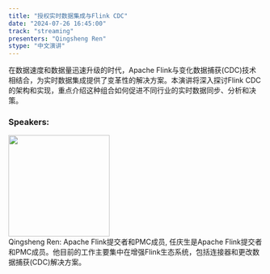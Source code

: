 ```yaml
---
title: "授权实时数据集成与Flink CDC"
date: "2024-07-26 16:45:00" 
track: "streaming"
presenters: "Qingsheng Ren"
stype: "中文演讲"
---
```

在数据速度和数据量迅速升级的时代，Apache Flink与变化数据捕获(CDC)技术相结合，为实时数据集成提供了变革性的解决方案。本演讲将深入探讨Flink CDC的架构和实现，重点介绍这种组合如何促进不同行业的实时数据同步、分析和决策。
 ### Speakers: 
 <img src="https://sessionize.com/image/9939-400o400o1-3a-ae85-44b7-9d8d-dca300a01fc0.c6c72d23-1a53-4119-b1af-3cdc598cc37e.png" width="200" /><br>Qingsheng Ren: Apache Flink提交者和PMC成员, 任庆生是Apache Flink提交者和PMC成员。他目前的工作主要集中在增强Flink生态系统，包括连接器和更改数据捕获(CDC)解决方案。
 <br><br>